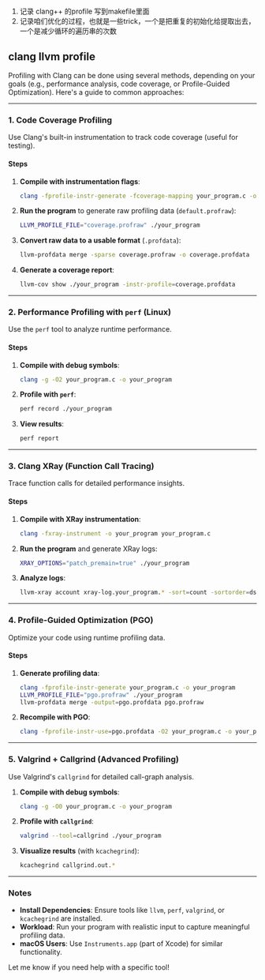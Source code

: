 #

1. 记录 clang++ 的profile 写到makefile里面
2. 记录咱们优化的过程，也就是一些trick，一个是把重复的初始化给提取出去，一个是减少循环的遍历串的次数

## clang llvm profile

Profiling with Clang can be done using several methods, depending on your goals (e.g., performance analysis, code coverage, or Profile-Guided Optimization). Here's a guide to common approaches:

---

### **1. Code Coverage Profiling**

Use Clang's built-in instrumentation to track code coverage (useful for testing).

#### Steps

1. **Compile with instrumentation flags**:

   ```bash
   clang -fprofile-instr-generate -fcoverage-mapping your_program.c -o your_program
   ```

2. **Run the program** to generate raw profiling data (`default.profraw`):

   ```bash
   LLVM_PROFILE_FILE="coverage.profraw" ./your_program
   ```

3. **Convert raw data to a usable format** (`.profdata`):

   ```bash
   llvm-profdata merge -sparse coverage.profraw -o coverage.profdata
   ```

4. **Generate a coverage report**:

   ```bash
   llvm-cov show ./your_program -instr-profile=coverage.profdata
   ```

---

### **2. Performance Profiling with `perf` (Linux)**

Use the `perf` tool to analyze runtime performance.

#### Steps

1. **Compile with debug symbols**:

   ```bash
   clang -g -O2 your_program.c -o your_program
   ```

2. **Profile with `perf`**:

   ```bash
   perf record ./your_program
   ```

3. **View results**:

   ```bash
   perf report
   ```

---

### **3. Clang XRay (Function Call Tracing)**

Trace function calls for detailed performance insights.

#### Steps

1. **Compile with XRay instrumentation**:

   ```bash
   clang -fxray-instrument -o your_program your_program.c
   ```

2. **Run the program** and generate XRay logs:

   ```bash
   XRAY_OPTIONS="patch_premain=true" ./your_program
   ```

3. **Analyze logs**:

   ```bash
   llvm-xray account xray-log.your_program.* -sort=count -sortorder=dsc
   ```

---

### **4. Profile-Guided Optimization (PGO)**

Optimize your code using runtime profiling data.

#### Steps

1. **Generate profiling data**:

   ```bash
   clang -fprofile-instr-generate your_program.c -o your_program
   LLVM_PROFILE_FILE="pgo.profraw" ./your_program
   llvm-profdata merge -output=pgo.profdata pgo.profraw
   ```

2. **Recompile with PGO**:

   ```bash
   clang -fprofile-instr-use=pgo.profdata -O2 your_program.c -o your_program_optimized
   ```

---

### **5. Valgrind + Callgrind (Advanced Profiling)**

Use Valgrind's `callgrind` for detailed call-graph analysis.

1. **Compile with debug symbols**:

   ```bash
   clang -g -O0 your_program.c -o your_program
   ```

2. **Profile with `callgrind`**:

   ```bash
   valgrind --tool=callgrind ./your_program
   ```

3. **Visualize results** (with `kcachegrind`):

   ```bash
   kcachegrind callgrind.out.*
   ```

---

### Notes

- **Install Dependencies**: Ensure tools like `llvm`, `perf`, `valgrind`, or `kcachegrind` are installed.
- **Workload**: Run your program with realistic input to capture meaningful profiling data.
- **macOS Users**: Use `Instruments.app` (part of Xcode) for similar functionality.

Let me know if you need help with a specific tool!
